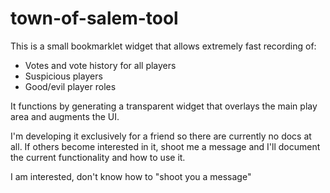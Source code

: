 # town-of-salem-tool

This is a small bookmarklet widget that allows extremely fast recording of:
- Votes and vote history for all players
- Suspicious players
- Good/evil player roles

It functions by generating a transparent widget that overlays the main play area
and augments the UI.

I'm developing it exclusively for a friend so there are currently no docs at all.
If others become interested in it, shoot me a message and I'll document the current
functionality and how to use it.

I am interested, don't know how to "shoot you a message"
